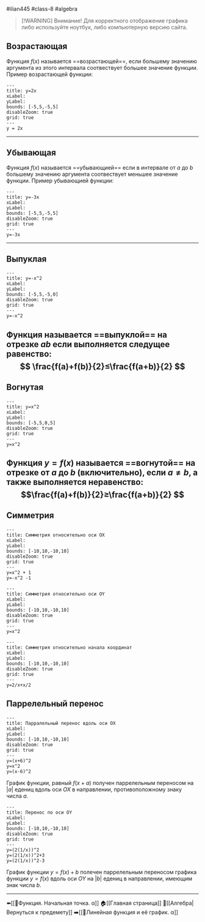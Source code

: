#ilian445 #class-8 #algebra

> [!WARNING] Внимание!
> Для корректного отображение графика либо используйте ноутбук, либо компьютерную версию сайта.

## Возрастающая
Функция $f(x)$ называется ==возрастающей==, если большему значению аргумента из этого интервала соотвествует большее значение функции. Пример возрастающей функции:

```functionplot
---
title: y=2x
xLabel: 
yLabel: 
bounds: [-5,5,-5,5]
disableZoom: true
grid: true
---
у = 2x
```
---
## Убывающая
Функция $f(x)$ называется ==убывающией== если в интервале от $a$ до $b$ большему значению аргумента соотвествует меньшее значение функции. Пример убывающией функции:

```functionplot
---
title: y=-3x
xLabel: 
yLabel: 
bounds: [-5,5,-5,5]
disableZoom: true
grid: true
---
y=-3x
```
---
## Выпуклая
```functionplot
---
title: y=-x^2
xLabel: 
yLabel: 
bounds: [-5,5,-5,0]
disableZoom: true
grid: true
---
y=-x^2
```

Функция называется ==выпуклой== на отрезке $ab$ если выполняется следущее равенство:
$$
\frac{f(a)+f(b)}{2}≤\frac{f(a+b)}{2}
$$
---
## Вогнутая
```functionplot
---
title: y=x^2
xLabel: 
yLabel: 
bounds: [-5,5,0,5]
disableZoom: true
grid: true
---
y=x^2
```

Функция $y=f(x)$ называется ==вогнутой== на отрезке от $a$ до $b$ (включительно), если $a≠b$, а также выполняется неравенство:
$$\frac{f(a)+f(b)}{2}≥\frac{f(a+b)}{2}
$$
---
## Симметрия
```functionplot
---
title: Симметрия относительно оси OX
xLabel: 
yLabel: 
bounds: [-10,10,-10,10]
disableZoom: true
grid: true
---
y=x^2 + 1
y=-x^2 -1
```
```functionplot
---
title: Симметрия относительно оси OY
xLabel: 
yLabel: 
bounds: [-10,10,-10,10]
disableZoom: true
grid: true
---
y=x^2
```

```functionplot
---
title: Симметрия относительно начала координат
xLabel: 
yLabel: 
bounds: [-10,10,-10,10]
disableZoom: true
grid: true
---
y=2/x+x/2
```
## Паррелельный перенос

```functionplot
---
title: Парралельный перенос вдоль оси OX
xLabel: 
yLabel: 
bounds: [-10,10,-10,10]
disableZoom: true
grid: true
---
y=(x+6)^2
y=x^2
y=(x-6)^2
```
График функции, равный $f(x+a)$ получен паррелельным переносом на $|a|$ едениц вдоль оси $OX$ в направлении, противоположному знаку числа $a$.

```functionplot
---
title: Перенос по оси OY
xLabel: 
yLabel: 
bounds: [-10,10,-10,10]
disableZoom: true
grid: true
---
y=(2(1/x))^2
y=(2(1/x))^2+3
y=(2(1/x))^2-3
```
График функции $y=f(x)+b$ полечен паррелельным переносом графика функции $y=f(x)$ вдоль оси $OY$ на $|b|$ едениц в направлении, имеющим знак числа $b$.

---
⬅️[[📒Функция. Начальная точка. α]]
🏠[[Главная страница]]
🔢[[Алгебра|Вернуться к предемету]]
➡️[[📒Линейная функция и её график. α]]